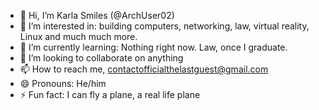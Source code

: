 - 👋 Hi, I’m Karla Smiles (@ArchUser02)
- 👀 I’m interested in: building computers, networking, law, virtual reality, Linux and much much more.
- 🌱 I’m currently learning: Nothing right now. Law, once I graduate.
- 💞️ I’m looking to collaborate on anything
- 📫 How to reach me, contactofficialthelastguest@gmail.com
- 😄 Pronouns: He/him
- ⚡ Fun fact: I can fly a plane, a real life plane

<!---
ArchUser02/ArchUser02 is a ✨ special ✨ repository because its `README.md` (this file) appears on your GitHub profile.
You can click the Preview link to take a look at your changes.
--->
